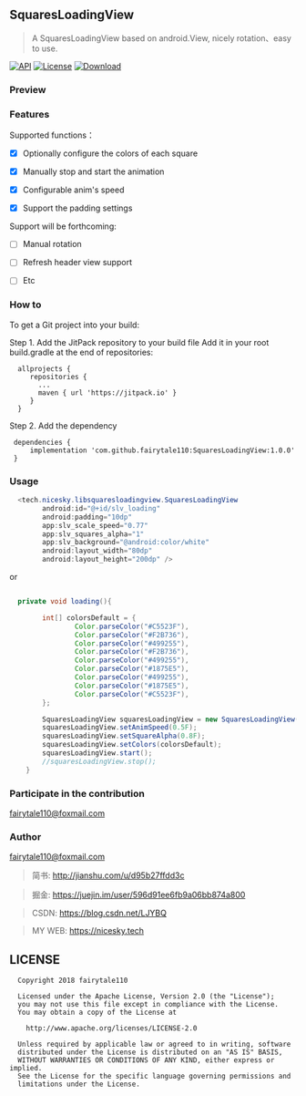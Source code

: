 
## SquaresLoadingView
> A SquaresLoadingView based on android.View, nicely rotation、easy to use.

[![API](https://img.shields.io/badge/API-19%2B-brightgreen.svg)](https://android-arsenal.com/api?level=19) 
[![License](https://img.shields.io/badge/license-Apache%202-green.svg)](https://www.apache.org/licenses/LICENSE-2.0)
[![Download](https://img.shields.io/badge/Download-1.0.1-B93B8F.svg) ](https://github.com/fairytale110/WedgesView/archive/1.0.1.zip)

### Preview



### Features

Supported functions：

- [x] Optionally configure the colors of each square
- [x] Manually stop and start the animation
- [x] Configurable anim's speed

- [x] Support the padding settings


Support will be forthcoming:

- [ ] Manual rotation

- [ ] Refresh header view support

- [ ] Etc 

### How to 

To get a Git project into your build:

Step 1. Add the JitPack repository to your build file
Add it in your root build.gradle at the end of repositories:
```
  allprojects {
     repositories {
       ...
       maven { url 'https://jitpack.io' }
     }
  }
```
Step 2. Add the dependency
```
 dependencies {
     implementation 'com.github.fairytale110:SquaresLoadingView:1.0.0'
 }
```

### Usage

```java
  <tech.nicesky.libsquaresloadingview.SquaresLoadingView
        android:id="@+id/slv_loading"
        android:padding="10dp"
        app:slv_scale_speed="0.77"
        app:slv_squares_alpha="1"
        app:slv_background="@android:color/white"
        android:layout_width="80dp"
        android:layout_height="200dp" />
```
or
```java

  private void loading(){

        int[] colorsDefault = {
                Color.parseColor("#C5523F"),
                Color.parseColor("#F2B736"),
                Color.parseColor("#499255"),
                Color.parseColor("#F2B736"),
                Color.parseColor("#499255"),
                Color.parseColor("#1875E5"),
                Color.parseColor("#499255"),
                Color.parseColor("#1875E5"),
                Color.parseColor("#C5523F"),
        };

        SquaresLoadingView squaresLoadingView = new SquaresLoadingView(this);
        squaresLoadingView.setAnimSpeed(0.5F);
        squaresLoadingView.setSquareAlpha(0.8F);
        squaresLoadingView.setColors(colorsDefault);
        squaresLoadingView.start();
        //squaresLoadingView.stop();
    }
```

### Participate in the contribution
fairytale110@foxmail.com


### Author
fairytale110@foxmail.com
> 简书: http://jianshu.com/u/d95b27ffdd3c

> 掘金: https://juejin.im/user/596d91ee6fb9a06bb874a800

> CSDN: https://blog.csdn.net/LJYBQ

> MY WEB: https://nicesky.tech


## LICENSE

```
  Copyright 2018 fairytale110

  Licensed under the Apache License, Version 2.0 (the "License");
  you may not use this file except in compliance with the License.
  You may obtain a copy of the License at

    http://www.apache.org/licenses/LICENSE-2.0

  Unless required by applicable law or agreed to in writing, software
  distributed under the License is distributed on an "AS IS" BASIS,
  WITHOUT WARRANTIES OR CONDITIONS OF ANY KIND, either express or implied.
  See the License for the specific language governing permissions and
  limitations under the License.
```
